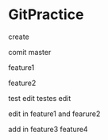 # GitPractice

create

comit master

feature1

feature2

test edit
testes edit

edit in feature1 and fearure2

add in feature3
feature4
